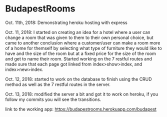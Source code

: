 # BudapestRooms
Oct. 11th, 2018: Demonstrating heroku hosting with express

Oct. 11, 2018: I started on creating an idea for a hotel where a user can change a room that was given to them to their own personal choice, but came to another conclusion where a customer/user can make a room more of a home for themself by selecting what type of furniture they would like to have and the size of the room but at a fixed price for the size of the room and get to name their room. Started working on the 7 restful routes and made sure that each page got linked from index>show>index, and index>new>index. 

Oct. 12, 2018: started to work on the database to finish using the CRUD method as well as the 7 restful routes in the server. 

Oct. 13, 2018: modified the server a bit and got it to work on heroku, if you follow my commits you will see the transitions. 

link to the working app: https://budapestrooms.herokuapp.com/budapest

